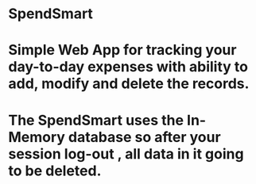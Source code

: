 # SpendSmart 
# Simple Web App for tracking your day-to-day expenses with ability to add, modify and delete the records.
# The SpendSmart uses the In-Memory database so after your session log-out , all data in it going to be deleted.

